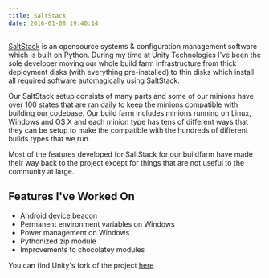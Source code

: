 ```yaml
---
title: SaltStack
date: 2016-01-08 19:40:14
---
```


[SaltStack](http://www.saltstack.com) is an opensource systems & configuration management software which is built on Python. During my time at Unity Technologies I've been the sole developer moving our whole build farm infrastructure from thick deployment disks (with everything pre-installed) to thin disks which install all required software automagically using SaltStack. 

Our SaltStack setup consists of many parts and some of our minions have over 100 states that are ran daily to keep the minions compatible with building our codebase. Our build farm includes minions running on Linux, Windows and OS X and each minion type has tens of different ways that they can be setup to make the compatible with the hundreds of different builds types that we run.

Most of the features developed for SaltStack for our buildfarm have made their way back to the project except for things that are not useful to the community at large.

## Features I've Worked On

- Android device beacon
- Permanent environment variables on Windows
- Power management on Windows
- Pythonized zip module
- Improvements to chocolatey modules

You can find Unity's fork of the project [here](https://github.com/Unity-Technologies/salt)